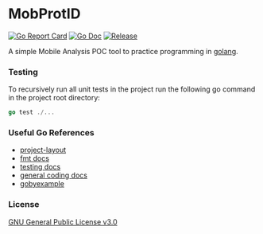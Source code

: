 # MobProtID
[![Go Report Card](https://goreportcard.com/badge/github.com/arbitraryrw/MobProtID?style=flat-square)](https://goreportcard.com/report/github.com/arbitraryrw/MobProtID)
[![Go Doc](https://img.shields.io/badge/godoc-reference-blue.svg?style=flat-square)](http://godoc.org/github.com/arbitraryrw/MobProtID)
[![Release](https://img.shields.io/github/release/golang-standards/project-layout.svg?style=flat-square)](https://github.com/arbitraryrw/MobProtID/releases/latest)

A simple Mobile Analysis POC tool to practice programming in [golang](https://golang.org/doc/code.html).

### Testing
To recursively run all unit tests in the project run the following go command in the project root directory:
```go
go test ./...
```

### Useful Go References
- [project-layout](https://github.com/golang-standards/project-layout)
- [fmt docs](https://golang.org/pkg/fmt/)
- [testing docs](https://golang.org/pkg/testing/)
- [general coding docs](https://golang.org/doc/code.html)
- [gobyexample](https://gobyexample.com/)

### License
[GNU General Public License v3.0](https://github.com/arbitraryrw/MobProtID/blob/master/LICENSE)